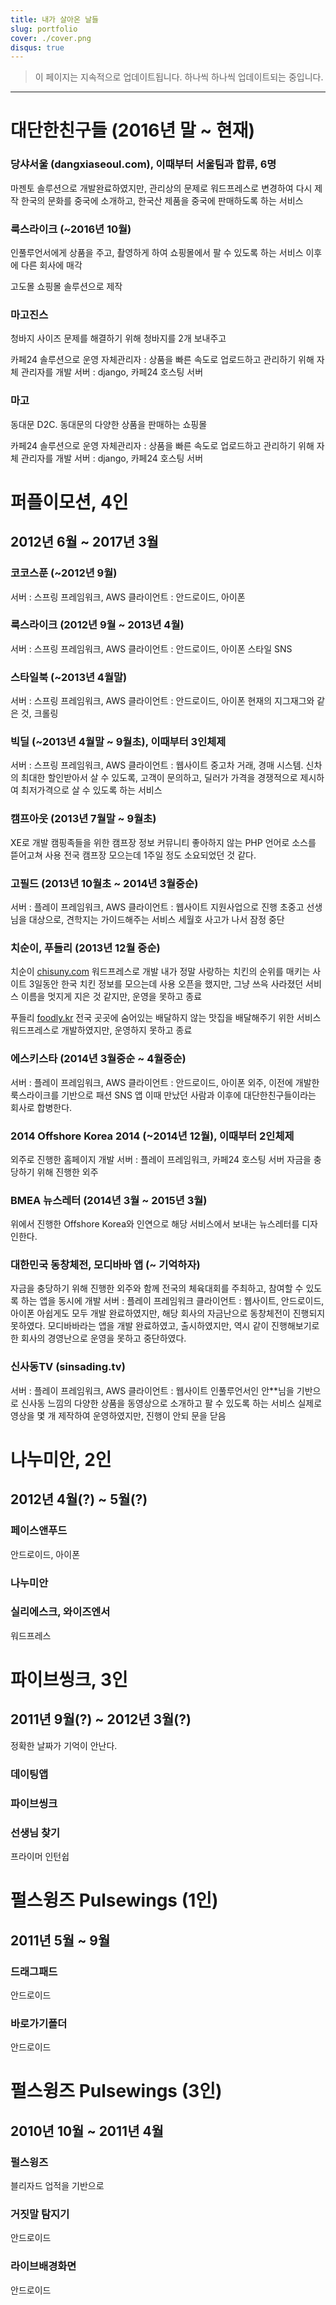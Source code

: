 ```yaml
---
title: 내가 살아온 날들
slug: portfolio
cover: ./cover.png
disqus: true
---
```


> 이 페이지는 지속적으로 업데이트됩니다. 하나씩 하나씩 업데이트되는 중입니다.

---

# 대단한친구들 (2016년 말 ~ 현재)

### 당샤서울 (dangxiaseoul.com), 이때부터 서울팀과 합류, 6명

마젠토 솔루션으로 개발완료하였지만, 관리상의 문제로 워드프레스로 변경하여 다시 제작
한국의 문화를 중국에 소개하고, 한국산 제품을 중국에 판매하도록 하는 서비스

### 룩스라이크 (~2016년 10월)

인풀루언서에게 상품을 주고, 촬영하게 하여 쇼핑몰에서 팔 수 있도록 하는 서비스
이후에 다른 회사에 매각

고도몰 쇼핑몰 솔루션으로 제작

### 마고진스

청바지 사이즈 문제를 해결하기 위해 청바지를 2개 보내주고

카페24 솔루션으로 운영
자체관리자 : 상품을 빠른 속도로 업로드하고 관리하기 위해 자체 관리자를 개발
서버 : django, 카페24 호스팅 서버

### 마고

동대문 D2C.
동대문의 다양한 상품을 판매하는 쇼핑몰

카페24 솔루션으로 운영
자체관리자 : 상품을 빠른 속도로 업로드하고 관리하기 위해 자체 관리자를 개발
서버 : django, 카페24 호스팅 서버

# 퍼플이모션, 4인

## 2012년 6월 ~ 2017년 3월

### 코코스푼 (~2012년 9월)

서버 : 스프링 프레임워크, AWS
클라이언트 : 안드로이드, 아이폰

### 룩스라이크 (2012년 9월 ~ 2013년 4월)

서버 : 스프링 프레임워크, AWS
클라이언트 : 안드로이드, 아이폰
스타일 SNS

### 스타일북 (~2013년 4월말)

서버 : 스프링 프레임워크, AWS
클라이언트 : 안드로이드, 아이폰
현재의 지그재그와 같은 것, 크롤링

### 빅딜 (~2013년 4월말 ~ 9월초), 이때부터 3인체제

서버 : 스프링 프레임워크, AWS
클라이언트 : 웹사이트
중고차 거래, 경매 시스템.
신차의 최대한 할인받아서 살 수 있도록, 고객이 문의하고, 딜러가 가격을 경쟁적으로 제시하여 최저가격으로 살 수 있도록 하는 서비스

### 캠프아웃 (2013년 7월말 ~ 9월초)

XE로 개발
캠핑족들을 위한 캠프장 정보 커뮤니티
좋아하지 않는 PHP 언어로 소스를 뜯어고쳐 사용
전국 캠프장 모으는데 1주일 정도 소요되었던 것 같다.

### 고필드 (2013년 10월초 ~ 2014년 3월중순)

서버 : 플레이 프레임워크, AWS
클라이언트 : 웹사이트
지원사업으로 진행
초중고 선생님을 대상으로, 견학지는 가이드해주는 서비스
세월호 사고가 나서 잠정 중단

### 치순이, 푸들리 (2013년 12월 중순)

치순이 [chisuny.com](chisuny.com)
워드프레스로 개발
내가 정말 사랑하는 치킨의 순위를 매키는 사이트
3일동안 한국 치킨 정보를 모으는데 사용
오픈을 했지만, 그냥 쓰윽 사라졌던 서비스
이름을 멋지게 지은 것 같지만, 운영을 못하고 종료

푸들리 [foodly.kr](foodly.kr)
전국 곳곳에 숨어있는 배달하지 않는 맛집을 배달해주기 위한 서비스
워드프레스로 개발하였지만, 운영하지 못하고 종료

### 에스키스타 (2014년 3월중순 ~ 4월중순)

서버 : 플레이 프레임워크, AWS
클라이언트 : 안드로이드, 아이폰
외주, 이전에 개발한 룩스라이크를 기반으로 패션 SNS 앱
이때 만났던 사람과 이후에 대단한친구들이라는 회사로 합병한다.

### 2014 Offshore Korea 2014 (~2014년 12월), 이때부터 2인체제

외주로 진행한 홈페이지 개발
서버 : 플레이 프레임워크, 카페24 호스팅 서버
자금을 충당하기 위해 진행한 외주

### BMEA 뉴스레터 (2014년 3월 ~ 2015년 3월)

위에서 진행한 Offshore Korea와 인연으로 해당 서비스에서 보내는 뉴스레터를 디자인한다.

### 대한민국 동창체전, 모디바바 앱 (~ 기억하자)

자금을 충당하기 위해 진행한 외주와 함께 전국의 체육대회를 주최하고, 참여할 수 있도록 하는 앱을 동시에 개발
서버 : 플레이 프레임워크
클라이언트 : 웹사이트, 안드로이드, 아이폰
아쉽게도 모두 개발 완료하였지만, 해당 회사의 자금난으로 동창체전이 진행되지 못하였다.
모디바바라는 앱을 개발 완료하였고, 출시하였지만, 역시 같이 진행해보기로한 회사의 경영난으로 운영을 못하고 중단하였다.

### 신사동TV (sinsading.tv)

서버 : 플레이 프레임워크, AWS
클라이언트 : 웹사이트
인풀루언서인 안\*\*님을 기반으로 신사동 느낌의 다양한 상품을 동영상으로 소개하고 팔 수 있도록 하는 서비스
실제로 영상을 몇 개 제작하여 운영하였지만, 진행이 안되 문을 닫음

# 나누미안, 2인

## 2012년 4월(?) ~ 5월(?)

### 페이스앤푸드

안드로이드, 아이폰

### 나누미안

### 실리에스크, 와이즈엔서

워드프레스

# 파이브씽크, 3인

## 2011년 9월(?) ~ 2012년 3월(?)

정확한 날짜가 기억이 안난다.

### 데이팅앱

### 파이브씽크

### 선생님 찾기

프라이머 인턴쉽

###

# 펄스윙즈 Pulsewings (1인)

## 2011년 5월 ~ 9월

### 드래그패드

안드로이드

### 바로가기폴더

안드로이드

# 펄스윙즈 Pulsewings (3인)

## 2010년 10월 ~ 2011년 4월

### 펄스윙즈

블리자드 업적을 기반으로

### 거짓말 탐지기

안드로이드

### 라이브배경화면

안드로이드
